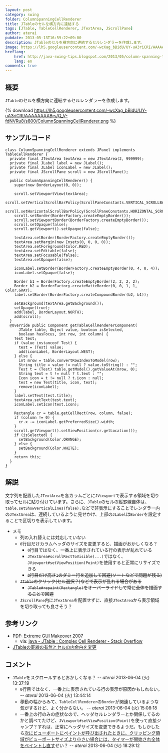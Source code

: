 ```yaml
---
layout: post
category: swing
folder: ColumnSpanningCellRenderer
title: JTableのセルを横方向に連結する
tags: [JTable, TableCellRenderer, JTextArea, JScrollPane]
author: aterai
pubdate: 2013-05-13T16:59:22+09:00
description: JTableのセルを横方向に連結するセルレンダラーを作成します。
image: https://lh5.googleusercontent.com/-wcXag_bBidU/UY-uA3riCRI/AAAAAAAABrs/Q_V-fdNVRu8/s800/ColumnSpanningCellRenderer.png
hreflang:
    href: http://java-swing-tips.blogspot.com/2013/05/column-spanning-tablecellrenderer.html
    lang: en
comments: true
---
```

## 概要
`JTable`のセルを横方向に連結するセルレンダラーを作成します。

{% download https://lh5.googleusercontent.com/-wcXag_bBidU/UY-uA3riCRI/AAAAAAAABrs/Q_V-fdNVRu8/s800/ColumnSpanningCellRenderer.png %}

## サンプルコード
<pre class="prettyprint"><code>class ColumnSpanningCellRenderer extends JPanel implements TableCellRenderer {
  private final JTextArea textArea = new JTextArea(2, 999999);
  private final JLabel label = new JLabel();
  private final JLabel iconLabel = new JLabel();
  private final JScrollPane scroll = new JScrollPane();

  public ColumnSpanningCellRenderer() {
    super(new BorderLayout(0, 0));

    scroll.setViewportView(textArea);
    scroll.setVerticalScrollBarPolicy(ScrollPaneConstants.VERTICAL_SCROLLBAR_NEVER);
    scroll.setHorizontalScrollBarPolicy(ScrollPaneConstants.HORIZONTAL_SCROLLBAR_NEVER);
    scroll.setBorder(BorderFactory.createEmptyBorder());
    scroll.setViewportBorder(BorderFactory.createEmptyBorder());
    scroll.setOpaque(false);
    scroll.getViewport().setOpaque(false);

    textArea.setBorder(BorderFactory.createEmptyBorder());
    textArea.setMargin(new Insets(0, 0, 0, 0));
    textArea.setForeground(Color.RED);
    textArea.setEditable(false);
    textArea.setFocusable(false);
    textArea.setOpaque(false);

    iconLabel.setBorder(BorderFactory.createEmptyBorder(0, 4, 0, 4));
    iconLabel.setOpaque(false);

    Border b1 = BorderFactory.createEmptyBorder(2, 2, 2, 2);
    Border b2 = BorderFactory.createMatteBorder(0, 0, 1, 1, Color.GRAY);
    label.setBorder(BorderFactory.createCompoundBorder(b2, b1));

    setBackground(textArea.getBackground());
    setOpaque(true);
    add(label, BorderLayout.NORTH);
    add(scroll);
  }
  @Override public Component getTableCellRendererComponent(
      JTable table, Object value, boolean isSelected,
      boolean hasFocus, int row, int column) {
    Test test;
    if (value instanceof Test) {
      test = (Test) value;
      add(iconLabel, BorderLayout.WEST);
    } else {
      int mrow = table.convertRowIndexToModel(row);
      String title = value != null ? value.toString() : "";
      Test t = (Test) table.getModel().getValueAt(mrow, 0);
      String text = t != null ? t.text : "";
      Icon icon = t != null ? t.icon : null;
      test = new Test(title, icon, text);
      remove(iconLabel);
    }
    label.setText(test.title);
    textArea.setText(test.text);
    iconLabel.setIcon(test.icon);

    Rectangle cr = table.getCellRect(row, column, false);
    if (column != 0) {
      cr.x -= iconLabel.getPreferredSize().width;
    }
    scroll.getViewport().setViewPosition(cr.getLocation());
    if (isSelected) {
      setBackground(Color.ORANGE);
    } else {
      setBackground(Color.WHITE);
    }
    return this;
  }
}
</code></pre>

## 解説
文字列を配置した`JTextArea`を各カラムごとに`JViewport`で表示する領域を切り取ってセルに貼り付けています。さらに、`JTable`のセルの縦罫線自体は、`table.setShowVerticalLines(false);`などで非表示にすることでレンダラー内の`JTextArea`は、連続しているように見せかけ、上部の`JLabel`は`Border`を設定することで区切りを表示しています。

- メモ
    - 列の入れ替えには対応していない
    - `0`行目だけカラムヘッダのサイズを変更すると、描画がおかしくなる？
        - `0`行目ではなく、一番上に表示されている行の表示が乱れている
        - `JTextArea#scrollRectToVisible(...)`ではなく、`JViewport#setViewPosition(Point)`を使用すると正常にリサイズできる
        - ~~`0`行目だけ高さ`1`のダミー行を追加して回避(ソートなどで問題が残る)~~
    - ~~`JTable`のクリック(セル選択？)などで表示が乱れる場合がある~~
        - ~~`JTable#repaint(Rectangle)`をオーバーライドして常に全体を描画することで回避~~
    - `JScrollPane`内に`JTextArea`を配置せずに、直接`JTextArea`から表示領域を切り取っても良さそう？

<!-- dummy comment line for breaking list -->

## 参考リンク
- [PDF: Extreme GUI Makeover 2007](http://docs.huihoo.com/javaone/2007/desktop/TS-3548.pdf)
    - via: [java - JTable : Complex Cell Renderer - Stack Overflow](https://stackoverflow.com/questions/16305023/jtable-complex-cell-renderer)
- [JTableの罫線の有無とセルの内余白を変更](http://ateraimemo.com/Swing/IntercellSpacing.html)

<!-- dummy comment line for breaking list -->

## コメント
- `JTable`をスクロールするとおかしくなる？ -- *aterai* 2013-06-04 (火) 13:37:19
    - `0`行目ではなく、一番上に表示されている行の表示が原因かもしれない。 -- *aterai* 2013-06-04 (火) 13:44:14
    - 移動の幅からみて、`TableCellRenderer`の`Border`が関連しているような気がするけど、よく分からない。 -- *aterai* 2013-06-04 (火) 15:08:18
    - 一番上の行のみの症状なので、ヘッダセルレンダラーとか関係してるのかと調べてたけど、`JViewport#setViewPosition(Point)`を使って直接ジャンプ？すれは、正常にヘッダサイズを変更できるようだ。もしかしたら[次にビューポートにペイントが呼び出されたときに、クリッピング領域がビューポートサイズより小さい場合には、タイマーが開始され全体をペイントし直す](http://docs.oracle.com/javase/jp/6/api/javax/swing/JViewport.html)せい？ -- *aterai* 2013-06-04 (火) 18:29:12

<!-- dummy comment line for breaking list -->
